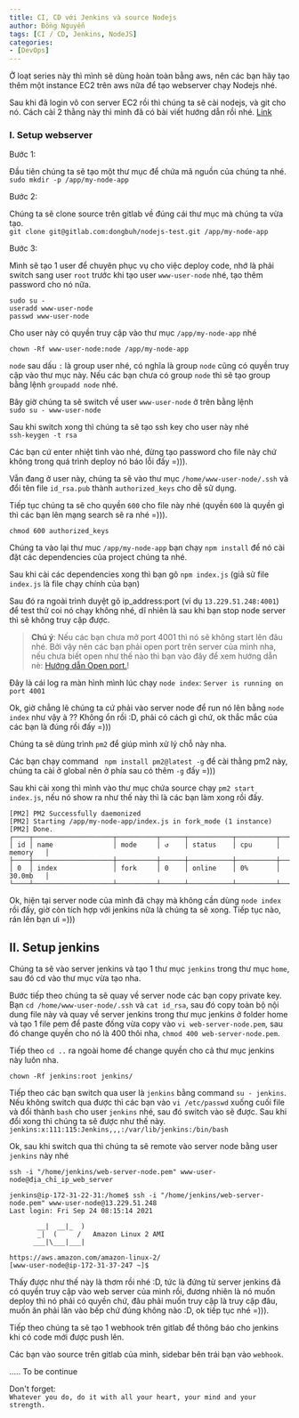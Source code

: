 ```yaml
---
title: CI, CD với Jenkins và source Nodejs
author: Đồng Nguyễn
tags: [CI / CD, Jenkins, NodeJS]
categories:
- [DevOps]
---
```

Ở loạt series này thì mình sẽ dùng hoàn toàn bằng aws, nên các bạn hãy tạo thêm một instance EC2 trên aws nữa để tạo webserver chạy Nodejs nhé.

Sau khi đã login vô con server EC2 rồi thì chúng ta sẽ cài nodejs, và git cho nó.
Cách cài 2 thằng này thì mình đã có bài viết hướng dẫn rồi nhé. [Link](https://dnsoft-blog.netlify.app/devops/cai-dat-git-tren-ubuntu-18.04.html)

### I. Setup webserver

Bước 1:

Đầu tiên chúng ta sẽ tạo một thư mục để chứa mã nguồn của chúng ta nhé. <br>
`sudo mkdir -p /app/my-node-app`

Bước 2:

Chúng ta sẽ clone source trên gitlab về đúng cái thư mục mà chúng ta vừa tạo.<br>
`git clone git@gitlab.com:dongbuh/nodejs-test.git /app/my-node-app`

Bước 3:

Mình sẽ tạo 1 user để chuyên phục vụ cho việc deploy code, nhớ là phải switch sang user `root` trước khi tạo user `www-user-node` nhé, tạo thêm password cho nó nữa. <br>
```angular2html
sudo su -
useradd www-user-node
passwd www-user-node
```
Cho user này có quyền truy cập vào thư mục `/app/my-node-app` nhé

`chown -Rf www-user-node:node /app/my-node-app`

`node` sau dấu `:` là group user nhé, có nghĩa là group `node` cũng có quyền truy cập vào thư mục này.
Nếu các bạn chưa có group `node` thì sẽ tạo group bằng lệnh `groupadd node` nhé.

Bây giờ chúng ta sẽ switch về user `www-user-node` ở trên bằng lệnh <br>
`sudo su - www-user-node`

Sau khi switch xong thì chúng ta sẽ tạo ssh key cho user này nhé <br>
`ssh-keygen -t rsa`

Các bạn cứ enter nhiệt tình vào nhé, đừng tạo password cho file này chứ không trong quá trình deploy nó báo lỗi đấy =))). 

Vẫn đang ở user này, chúng ta sẽ vào thư mục  `/home/www-user-node/.ssh` và đổi tên file `id_rsa.pub` thành `authorized_keys` cho dễ sử dụng.

Tiếp tục chúng ta sẽ cho quyền `600` cho file này nhé (quyền `600` là quyền gì thì các bạn lên mạng search sẽ ra nhé =))).

`chmod 600 authorized_keys`


Chúng ta vào lại thư muc `/app/my-node-app` bạn chạy `npm install` để nó cài đặt các dependencies của project chúng ta nhé.

Sau khi cài các dependencies xong thì bạn gõ `npm index.js` (giả sử file `index.js` là file chạy chính của bạn)

Sau đó ra ngoài trình duyệt gõ ip_address:port (ví dụ `13.229.51.248:4001`) để test thử coi nó chạy không nhé, dĩ nhiên là sau khi bạn stop node server thì sẽ không truy cập được.

> **Chú ý**: Nếu các bạn chưa mở port 4001 thì nó sẽ không start lên đâu nhé. Bởi vậy nên các bạn phải open port trên server của mình nha, nếu chưa biết open như thế nào thì bạn vào đây để xem hướng dẫn nè:
<a href="https://docs.aws.amazon.com/AWSEC2/latest/UserGuide/authorizing-access-to-an-instance.html" target="_blank">Hướng dẫn Open port.</a>!

Đây là cái log ra màn hình mình lúc chạy `node index`: `Server is running on port 4001`

Ok, giờ chẳng lẽ chúng ta cứ phải vào server node để run nó lên bằng `node index` như vậy à ??
Không ổn rồi :D, phải có cách gì chứ, ok thắc mắc của các bạn là đúng rồi đấy =)))

Chúng ta sẽ dùng trình `pm2` để giúp mình xử lý chỗ này nha.

Các bạn chạy command ` npm install pm2@latest -g` để cài thằng pm2 này, chúng ta cài ở global nên ở phía sau có thêm `-g` đấy =)))

Sau khi cài xong thì mình vào thư mục chứa source chạy `pm2 start index.js`, nếu nó show ra như thế này thì là các bạn làm xong rồi đấy.

```angular2html
[PM2] PM2 Successfully daemonized
[PM2] Starting /app/my-node-app/index.js in fork_mode (1 instance)
[PM2] Done.
┌────┬────────────────────┬──────────┬──────┬───────────┬──────────┬──────────┐
│ id │ name               │ mode     │ ↺    │ status    │ cpu      │ memory   │
├────┼────────────────────┼──────────┼──────┼───────────┼──────────┼──────────┤
│ 0  │ index              │ fork     │ 0    │ online    │ 0%       │ 30.0mb   │
└────┴────────────────────┴──────────┴──────┴───────────┴──────────┴──────────┘
```

Ok, hiện tại server node của mình đã chạy mà không cần dùng `node index` rồi đấy, giờ còn tích hợp với jenkins nữa là chúng ta sẽ xong. Tiếp tục nào, rán lên bạn ưi =)))

## II. Setup jenkins

Chúng ta sẽ vào server jenkins và tạo 1 thư mục `jenkins` trong thư mục `home`, sau đó cd vào thư mục vừa tạo nha.

Bước tiếp theo chúng ta sẽ quay về server node các bạn copy private key. Bạn `cd /home/www-user-node/.ssh` và `cat id_rsa`,
sau đó copy toàn bộ nội dung file này và quay về server jenkins trong thư mục jenkins ở folder home và tạo 1 file pem để paste đống vừa copy vào
`vi web-server-node.pem`, sau đó change quyền cho nó là 400 thôi nha, `chmod 400 web-server-node.pem`.

Tiếp theo `cd ..` ra ngoài home để change quyền cho cả thư mục jenkins này luôn nha.

`chown -Rf jenkins:root jenkins/`

Tiếp theo các bạn switch qua user là `jenkins` bằng command `su - jenkins`.
Nếu không switch qua được thì các bạn vào `vi /etc/passwd` xuống cuối file và đổi thành `bash` cho user `jenkins` nhé, sau đó switch vào sẽ được.
Sau khi đổi xong thì chúng ta sẽ được như thế này.<br>
`jenkins:x:111:115:Jenkins,,,:/var/lib/jenkins:/bin/bash`

Ok, sau khi switch qua thì chúng ta sẽ remote vào server node bằng user ``jenkins`` này nhé

`ssh -i "/home/jenkins/web-server-node.pem" www-user-node@địa_chỉ_ip_web_server`

```angular2html
jenkins@ip-172-31-22-31:/home$ ssh -i "/home/jenkins/web-server-node.pem" www-user-node@13.229.51.248
Last login: Fri Sep 24 08:15:14 2021

       __|  __|_  )
       _|  (     /   Amazon Linux 2 AMI
      ___|\___|___|

https://aws.amazon.com/amazon-linux-2/
[www-user-node@ip-172-31-37-247 ~]$
```
Thấy được như thế này là thơm rồi nhé :D, tức là đứng từ server jenkins đã có quyền truy cập vào web server của mình rồi, đương nhiên là nó muốn deploy thì nó phải có quyền chứ, đâu phải muốn truy cập là truy cập đâu, muốn ăn phải lăn vào bếp chứ đúng không nào :D, ok tiếp tục nhé =))).

Tiếp theo chúng ta sẽ tạo 1 webhook trên gitlab để thông báo cho jenkins khi có code mới được push lên.

Các bạn vào source trên gitlab của mình, sidebar bên trái bạn vào `webhook`.

.....
To be continue



Don't forget: <br>
`Whatever you do, do it with all your heart, your mind and your strength.`

